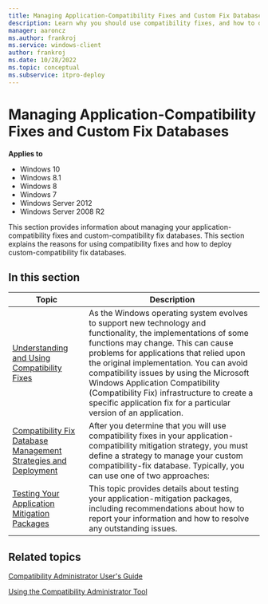 ```yaml
---
title: Managing Application-Compatibility Fixes and Custom Fix Databases (Windows 10)
description: Learn why you should use compatibility fixes, and how to deploy and manage custom-compatibility fix databases.
manager: aaroncz
ms.author: frankroj
ms.service: windows-client
author: frankroj
ms.date: 10/28/2022
ms.topic: conceptual
ms.subservice: itpro-deploy
---
```


# Managing Application-Compatibility Fixes and Custom Fix Databases

**Applies to**

-   Windows 10
-   Windows 8.1
-   Windows 8
-   Windows 7
-   Windows Server 2012
-   Windows Server 2008 R2

This section provides information about managing your application-compatibility fixes and custom-compatibility fix databases. This section explains the reasons for using compatibility fixes and how to deploy custom-compatibility fix databases.

## In this section

|Topic|Description|
|--- |--- |
|[Understanding and Using Compatibility Fixes](understanding-and-using-compatibility-fixes.md)|As the Windows operating system evolves to support new technology and functionality, the implementations of some functions may change. This can cause problems for applications that relied upon the original implementation. You can avoid compatibility issues by using the Microsoft Windows Application Compatibility (Compatibility Fix) infrastructure to create a specific application fix for a particular version of an application.|
|[Compatibility Fix Database Management Strategies and Deployment](compatibility-fix-database-management-strategies-and-deployment.md)|After you determine that you will use compatibility fixes in your application-compatibility mitigation strategy, you must define a strategy to manage your custom compatibility-fix database. Typically, you can use one of two approaches:|
|[Testing Your Application Mitigation Packages](testing-your-application-mitigation-packages.md)|This topic provides details about testing your application-mitigation packages, including recommendations about how to report your information and how to resolve any outstanding issues.|

## Related topics

[Compatibility Administrator User's Guide](compatibility-administrator-users-guide.md)

[Using the Compatibility Administrator Tool](using-the-compatibility-administrator-tool.md)
